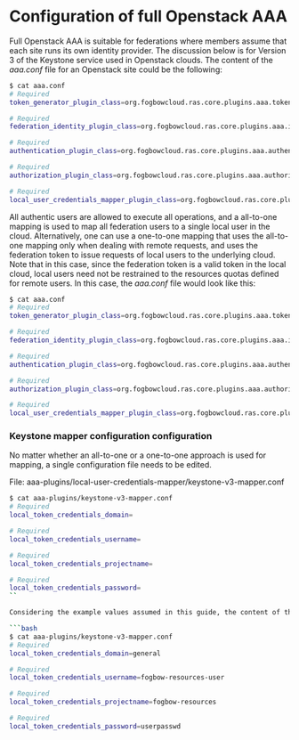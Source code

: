 # Configuration of full Openstack AAA

Full Openstack AAA is suitable for federations where members assume that each site runs its own
identity provider. The discussion below is for Version 3 of the Keystone service used in Openstack
clouds. The content of the *aaa.conf* file for an Openstack site could be the following:

```bash
$ cat aaa.conf
# Required
token_generator_plugin_class=org.fogbowcloud.ras.core.plugins.aaa.tokengenerator.openstack.v3.OpenStackTokenGeneratorPlugin

# Required
federation_identity_plugin_class=org.fogbowcloud.ras.core.plugins.aaa.identity.openstack.v3.OpenStackIdentityPlugin

# Required
authentication_plugin_class=org.fogbowcloud.ras.core.plugins.aaa.authentication.openstack.v3.OpenStackAuthenticationPlugin

# Required
authorization_plugin_class=org.fogbowcloud.ras.core.plugins.aaa.authorization.DefaultAuthorizationPlugin

# Required
local_user_credentials_mapper_plugin_class=org.fogbowcloud.ras.core.plugins.aaa.mapper.all2one.OpenStackAllToOneMapper
```

All authentic users are allowed to execute all operations, and a all-to-one mapping is used to map all federation users
to a single local user in the cloud. Alternatively, one can use a one-to-one mapping that uses the all-to-one
mapping only when dealing with remote requests, and uses the federation token to issue requests of local users
to the underlying cloud. Note that in this case, since the federation token is a valid token in the local cloud,
local users need not be restrained to the resources quotas defined for remote users. In this case, the *aaa.conf*
file would look like this:

```bash
$ cat aaa.conf
# Required
token_generator_plugin_class=org.fogbowcloud.ras.core.plugins.aaa.tokengenerator.openstack.v3.OpenStackTokenGeneratorPlugin

# Required
federation_identity_plugin_class=org.fogbowcloud.ras.core.plugins.aaa.identity.openstack.v3.OpenStackIdentityPlugin

# Required
authentication_plugin_class=org.fogbowcloud.ras.core.plugins.aaa.authentication.openstack.v3.OpenStackAuthenticationPlugin

# Required
authorization_plugin_class=org.fogbowcloud.ras.core.plugins.aaa.authorization.DefaultAuthorizationPlugin

# Required
local_user_credentials_mapper_plugin_class=org.fogbowcloud.ras.core.plugins.aaa.mapper.one2one.OpenStackOneToOneMapper
```

### Keystone mapper configuration configuration

No matter whether an all-to-one or a one-to-one approach is used for mapping, a single configuration file
needs to be edited.

File: aaa-plugins/local-user-credentials-mapper/keystone-v3-mapper.conf

```bash
$ cat aaa-plugins/keystone-v3-mapper.conf
# Required
local_token_credentials_domain=

# Required
local_token_credentials_username=

# Required
local_token_credentials_projectname=

# Required
local_token_credentials_password=
``

Considering the example values assumed in this guide, the content of the *keystone-v3-mapper.conf* file would be:

```bash
$ cat aaa-plugins/keystone-v3-mapper.conf
# Required
local_token_credentials_domain=general

# Required
local_token_credentials_username=fogbow-resources-user

# Required
local_token_credentials_projectname=fogbow-resources

# Required
local_token_credentials_password=userpasswd
```